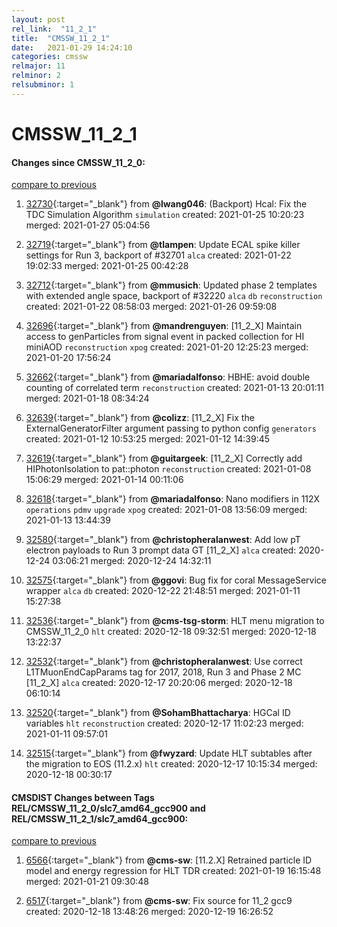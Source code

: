 ```yaml
---
layout: post
rel_link:  "11_2_1"
title:  "CMSSW_11_2_1"
date:   2021-01-29 14:24:10
categories: cmssw
relmajor: 11
relminor: 2
relsubminor: 1
---
```


# CMSSW_11_2_1
#### Changes since CMSSW_11_2_0:
[compare to previous](https://github.com/cms-sw/cmssw/compare/CMSSW_11_2_0...CMSSW_11_2_1)



1. [32730](http://github.com/cms-sw/cmssw/pull/32730){:target="_blank"}  from **@lwang046**: (Backport) Hcal: Fix the TDC Simulation Algorithm `simulation`  created: 2021-01-25 10:20:23 merged: 2021-01-27 05:04:56



2. [32719](http://github.com/cms-sw/cmssw/pull/32719){:target="_blank"}  from **@tlampen**: Update ECAL spike killer settings for Run 3, backport of #32701 `alca`  created: 2021-01-22 19:02:33 merged: 2021-01-25 00:42:28



3. [32712](http://github.com/cms-sw/cmssw/pull/32712){:target="_blank"}  from **@mmusich**: Updated phase 2 templates with extended angle space, backport of #32220 `alca`  `db`  `reconstruction`  created: 2021-01-22 08:58:03 merged: 2021-01-26 09:59:08



4. [32696](http://github.com/cms-sw/cmssw/pull/32696){:target="_blank"}  from **@mandrenguyen**: [11_2_X] Maintain access to genParticles from signal event in packed collection for HI miniAOD  `reconstruction`  `xpog`  created: 2021-01-20 12:25:23 merged: 2021-01-20 17:56:24



5. [32662](http://github.com/cms-sw/cmssw/pull/32662){:target="_blank"}  from **@mariadalfonso**: HBHE: avoid double counting of correlated term `reconstruction`  created: 2021-01-13 20:01:11 merged: 2021-01-18 08:34:24



6. [32639](http://github.com/cms-sw/cmssw/pull/32639){:target="_blank"}  from **@colizz**: [11_2_X] Fix the ExternalGeneratorFilter argument passing to python config `generators`  created: 2021-01-12 10:53:25 merged: 2021-01-12 14:39:45



7. [32619](http://github.com/cms-sw/cmssw/pull/32619){:target="_blank"}  from **@guitargeek**: [11_2_X] Correctly add HIPhotonIsolation to pat::photon `reconstruction`  created: 2021-01-08 15:06:29 merged: 2021-01-14 00:11:06



8. [32618](http://github.com/cms-sw/cmssw/pull/32618){:target="_blank"}  from **@mariadalfonso**: Nano modifiers in 112X `operations`  `pdmv`  `upgrade`  `xpog`  created: 2021-01-08 13:56:09 merged: 2021-01-13 13:44:39



9. [32580](http://github.com/cms-sw/cmssw/pull/32580){:target="_blank"}  from **@christopheralanwest**: Add low pT electron payloads to Run 3 prompt data GT [11_2_X] `alca`  created: 2020-12-24 03:06:21 merged: 2020-12-24 14:32:11



10. [32575](http://github.com/cms-sw/cmssw/pull/32575){:target="_blank"}  from **@ggovi**: Bug fix for coral MessageService wrapper `alca`  `db`  created: 2020-12-22 21:48:51 merged: 2021-01-11 15:27:38



11. [32536](http://github.com/cms-sw/cmssw/pull/32536){:target="_blank"}  from **@cms-tsg-storm**: HLT menu migration to CMSSW_11_2_0 `hlt`  created: 2020-12-18 09:32:51 merged: 2020-12-18 13:22:37



12. [32532](http://github.com/cms-sw/cmssw/pull/32532){:target="_blank"}  from **@christopheralanwest**: Use correct L1TMuonEndCapParams tag for 2017, 2018, Run 3 and Phase 2 MC [11_2_X] `alca`  created: 2020-12-17 20:20:06 merged: 2020-12-18 06:10:14



13. [32520](http://github.com/cms-sw/cmssw/pull/32520){:target="_blank"}  from **@SohamBhattacharya**: HGCal ID variables `hlt`  `reconstruction`  created: 2020-12-17 11:02:23 merged: 2021-01-11 09:57:01



14. [32515](http://github.com/cms-sw/cmssw/pull/32515){:target="_blank"}  from **@fwyzard**: Update HLT subtables after the migration to EOS (11.2.x) `hlt`  created: 2020-12-17 10:15:34 merged: 2020-12-18 00:30:17



#### CMSDIST Changes between Tags REL/CMSSW_11_2_0/slc7_amd64_gcc900 and REL/CMSSW_11_2_1/slc7_amd64_gcc900:
[compare to previous](https://github.com/cms-sw/cmsdist/compare/REL/CMSSW_11_2_0/slc7_amd64_gcc900...REL/CMSSW_11_2_1/slc7_amd64_gcc900)



1. [6566](http://github.com/cms-sw/cmsdist/pull/6566){:target="_blank"}  from **@cms-sw**: [11.2.X] Retrained particle ID model and energy regression for HLT TDR created: 2021-01-19 16:15:48 merged: 2021-01-21 09:30:48

2. [6517](http://github.com/cms-sw/cmsdist/pull/6517){:target="_blank"}  from **@cms-sw**: Fix source for 11_2 gcc9 created: 2020-12-18 13:48:26 merged: 2020-12-19 16:26:52
